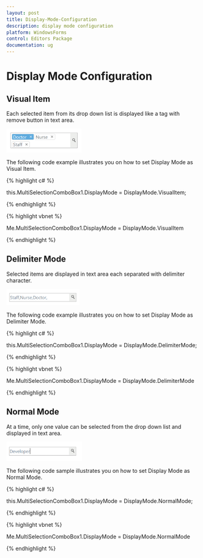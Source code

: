 ```yaml
---
layout: post
title: Display-Mode-Configuration
description: display mode configuration
platform: WindowsForms
control: Editors Package
documentation: ug
---
```


# Display Mode Configuration

## Visual Item

Each selected item from its drop down list is displayed like a tag with remove button in text area.

![VisualItems](Overview_images/Overview_img337.png) 


The following code example illustrates you on how to set Display Mode as Visual Item.

{% highlight c# %}

this.MultiSelectionComboBox1.DisplayMode = DisplayMode.VisualItem;

{% endhighlight %}

{% highlight vbnet %}

Me.MultiSelectionComboBox1.DisplayMode = DisplayMode.VisualItem

{% endhighlight %}

## Delimiter Mode

Selected items are displayed in text area each separated with delimiter character.

![DelimiterMode](Overview_images/Overview_img338.png) 


The following code example illustrates you on how to set Display Mode as Delimiter Mode.

{% highlight c# %}

this.MultiSelectionComboBox1.DisplayMode = DisplayMode.DelimiterMode;

{% endhighlight %}

{% highlight vbnet %}

Me.MultiSelectionComboBox1.DisplayMode = DisplayMode.DelimiterMode

{% endhighlight %}

## Normal Mode

At a time, only one value can be selected from the drop down list and displayed in text area.

![2](Overview_images/Overview_img339.png) 

The following code sample illustrates you on how to set Display Mode as Normal Mode.

{% highlight c# %}

this.MultiSelectionComboBox1.DisplayMode = DisplayMode.NormalMode;

{% endhighlight %}

{% highlight vbnet %}

Me.MultiSelectionComboBox1.DisplayMode = DisplayMode.NormalMode

{% endhighlight %}